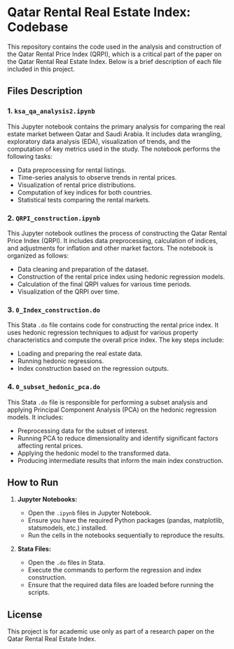 # Qatar Rental Real Estate Index: Codebase

This repository contains the code used in the analysis and construction of the Qatar Rental Price Index (QRPI), which is a critical part of the paper on the Qatar Rental Real Estate Index. Below is a brief description of each file included in this project.

## Files Description

### 1. `ksa_qa_analysis2.ipynb`
This Jupyter notebook contains the primary analysis for comparing the real estate market between Qatar and Saudi Arabia. It includes data wrangling, exploratory data analysis (EDA), visualization of trends, and the computation of key metrics used in the study. The notebook performs the following tasks:
- Data preprocessing for rental listings.
- Time-series analysis to observe trends in rental prices.
- Visualization of rental price distributions.
- Computation of key indices for both countries.
- Statistical tests comparing the rental markets.

### 2. `QRPI_construction.ipynb`
This Jupyter notebook outlines the process of constructing the Qatar Rental Price Index (QRPI). It includes data preprocessing, calculation of indices, and adjustments for inflation and other market factors. The notebook is organized as follows:
- Data cleaning and preparation of the dataset.
- Construction of the rental price index using hedonic regression models.
- Calculation of the final QRPI values for various time periods.
- Visualization of the QRPI over time.

### 3. `0_Index_construction.do`
This Stata `.do` file contains code for constructing the rental price index. It uses hedonic regression techniques to adjust for various property characteristics and compute the overall price index. The key steps include:
- Loading and preparing the real estate data.
- Running hedonic regressions.
- Index construction based on the regression outputs.

### 4. `0_subset_hedonic_pca.do`
This Stata `.do` file is responsible for performing a subset analysis and applying Principal Component Analysis (PCA) on the hedonic regression models. It includes:
- Preprocessing data for the subset of interest.
- Running PCA to reduce dimensionality and identify significant factors affecting rental prices.
- Applying the hedonic model to the transformed data.
- Producing intermediate results that inform the main index construction.

## How to Run

1. **Jupyter Notebooks:**
   - Open the `.ipynb` files in Jupyter Notebook.
   - Ensure you have the required Python packages (pandas, matplotlib, statsmodels, etc.) installed.
   - Run the cells in the notebooks sequentially to reproduce the results.

2. **Stata Files:**
   - Open the `.do` files in Stata.
   - Execute the commands to perform the regression and index construction.
   - Ensure that the required data files are loaded before running the scripts.

## License
This project is for academic use only as part of a research paper on the Qatar Rental Real Estate Index.

